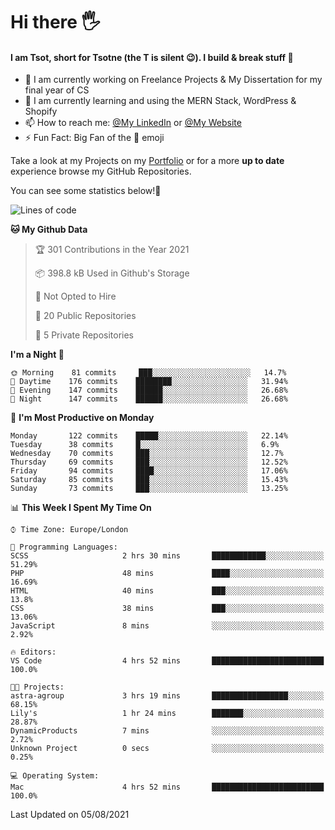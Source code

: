 # Hi there :raised_hand_with_fingers_splayed:
#### I am Tsot, short for Tsotne (the T is silent :wink:). I build & break stuff :space_invader:
- :telescope: I am currently working on Freelance Projects & My Dissertation for my final year of CS
- :seedling: I am currently learning and using the MERN Stack, WordPress & Shopify
- :mailbox: How to reach me: [@My LinkedIn](https://www.linkedin.com/in/tsotne-gvadzabia/) or [@My Website](https://tsotnegvadzabia.me/contact)
- :zap: Fun Fact: Big Fan of the :space_invader: emoji

Take a look at my Projects on my [Portfolio](https://tsotnegvadzabia.me/) or for a more **up to date** experience browse my GitHub Repositories.

You can see some statistics below!:space_invader:
<!--START_SECTION:waka-->
![Lines of code](https://img.shields.io/badge/From%20Hello%20World%20I%27ve%20Written-3.5%20million%20lines%20of%20code-blue)

**🐱 My Github Data** 

> 🏆 301 Contributions in the Year 2021
 > 
> 📦 398.8 kB Used in Github's Storage 
 > 
> 🚫 Not Opted to Hire
 > 
> 📜 20 Public Repositories 
 > 
> 🔑 5 Private Repositories  
 > 
**I'm a Night 🦉** 

```text
🌞 Morning    81 commits     ███░░░░░░░░░░░░░░░░░░░░░░   14.7% 
🌆 Daytime    176 commits    ████████░░░░░░░░░░░░░░░░░   31.94% 
🌃 Evening    147 commits    ██████░░░░░░░░░░░░░░░░░░░   26.68% 
🌙 Night      147 commits    ██████░░░░░░░░░░░░░░░░░░░   26.68%

```
📅 **I'm Most Productive on Monday** 

```text
Monday       122 commits    █████░░░░░░░░░░░░░░░░░░░░   22.14% 
Tuesday      38 commits     █░░░░░░░░░░░░░░░░░░░░░░░░   6.9% 
Wednesday    70 commits     ███░░░░░░░░░░░░░░░░░░░░░░   12.7% 
Thursday     69 commits     ███░░░░░░░░░░░░░░░░░░░░░░   12.52% 
Friday       94 commits     ████░░░░░░░░░░░░░░░░░░░░░   17.06% 
Saturday     85 commits     ███░░░░░░░░░░░░░░░░░░░░░░   15.43% 
Sunday       73 commits     ███░░░░░░░░░░░░░░░░░░░░░░   13.25%

```


📊 **This Week I Spent My Time On** 

```text
⌚︎ Time Zone: Europe/London

💬 Programming Languages: 
SCSS                     2 hrs 30 mins       ████████████░░░░░░░░░░░░░   51.29% 
PHP                      48 mins             ████░░░░░░░░░░░░░░░░░░░░░   16.69% 
HTML                     40 mins             ███░░░░░░░░░░░░░░░░░░░░░░   13.8% 
CSS                      38 mins             ███░░░░░░░░░░░░░░░░░░░░░░   13.06% 
JavaScript               8 mins              ░░░░░░░░░░░░░░░░░░░░░░░░░   2.92%

🔥 Editors: 
VS Code                  4 hrs 52 mins       █████████████████████████   100.0%

🐱‍💻 Projects: 
astra-agroup             3 hrs 19 mins       █████████████████░░░░░░░░   68.15% 
Lily's                   1 hr 24 mins        ███████░░░░░░░░░░░░░░░░░░   28.87% 
DynamicProducts          7 mins              ░░░░░░░░░░░░░░░░░░░░░░░░░   2.72% 
Unknown Project          0 secs              ░░░░░░░░░░░░░░░░░░░░░░░░░   0.25%

💻 Operating System: 
Mac                      4 hrs 52 mins       █████████████████████████   100.0%

```


 Last Updated on 05/08/2021
<!--END_SECTION:waka-->
